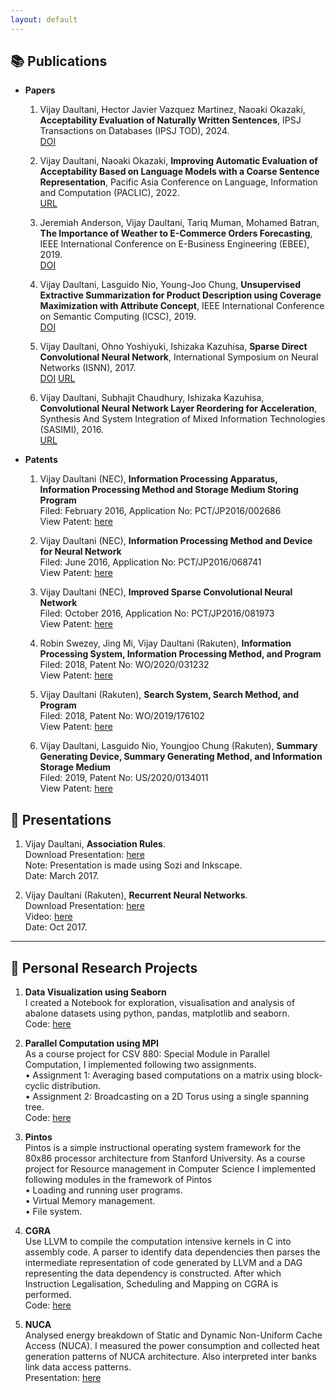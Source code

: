 ```yaml
---
layout: default
---
```



## 📚 Publications

* **Papers**
  1. Vijay Daultani, Hector Javier Vazquez Martinez, Naoaki Okazaki, **Acceptability Evaluation of Naturally Written Sentences**, IPSJ Transactions on Databases (IPSJ TOD), 2024.  
  [DOI](https://www.jstage.jst.go.jp/article/ipsjjip/32/0/32_652/_article)

  2. Vijay Daultani, Naoaki Okazaki, **Improving Automatic Evaluation of Acceptability Based on Language Models with a Coarse Sentence Representation**, Pacific Asia Conference on Language, Information and Computation (PACLIC), 2022.  
  [URL](https://aclanthology.org/2022.paclic-1.13/)

  3. Jeremiah Anderson, Vijay Daultani, Tariq Muman, Mohamed Batran, **The Importance of Weather to E-Commerce Orders Forecasting**, IEEE International Conference on E-Business Engineering (EBEE), 2019.  
  [DOI](https://dl.acm.org/doi/10.1145/3385061.3385064)

  4. Vijay Daultani, Lasguido Nio, Young-Joo Chung, **Unsupervised Extractive Summarization for Product Description using Coverage Maximization with Attribute Concept**, IEEE International Conference on Semantic Computing (ICSC), 2019.  
  [DOI](https://ieeexplore.ieee.org/document/8665503)

  5. Vijay Daultani, Ohno Yoshiyuki, Ishizaka Kazuhisa, **Sparse Direct Convolutional Neural Network**, International Symposium on Neural Networks (ISNN), 2017.  
  [DOI](https://doi.org/10.1007/978-3-319-59072-1_35)
  [URL](https://link.springer.com/chapter/10.1007/978-3-319-59072-1_35)  

  6. Vijay Daultani, Subhajit Chaudhury, Ishizaka Kazuhisa, **Convolutional Neural Network Layer Reordering for Acceleration**, Synthesis And System Integration of Mixed Information Technologies (SASIMI), 2016.  
  [URL](https://tsys.jp/sasimi/2016/program/program_abst.html#R1-15)

* **Patents**  
  1. Vijay Daultani (NEC), **Information Processing Apparatus, Information Processing Method and Storage Medium Storing Program**  
    Filed: February 2016, Application No: PCT/JP2016/002686  
    View Patent: [here](https://patents.google.com/patent/WO2017208283A1)

  2. Vijay Daultani (NEC), **Information Processing Method and Device for Neural Network**  
    Filed: June 2016, Application No: PCT/JP2016/068741  
    View Patent: [here](https://patents.google.com/patent/WO2017216976A1)

  3. Vijay Daultani (NEC), **Improved Sparse Convolutional Neural Network**  
    Filed: October 2016, Application No: PCT/JP2016/081973  
    View Patent: [here](https://patents.google.com/patent/WO2018073975A1)

  4. Robin Swezey, Jing Mi, Vijay Daultani (Rakuten), **Information Processing System, Information Processing Method, and Program**  
    Filed: 2018, Patent No: WO/2020/031232  
    View Patent: [here](https://patents.google.com/patent/US11487835B2/en)

  5. Vijay Daultani (Rakuten), **Search System, Search Method, and Program**  
    Filed: 2018, Patent No: WO/2019/176102  
    View Patent: [here](https://patents.google.com/patent/US20210056149A1/en)

  6. Vijay Daultani, Lasguido Nio, Youngjoo Chung (Rakuten), **Summary Generating Device, Summary Generating Method, and Information Storage Medium**  
    Filed: 2019, Patent No: US/2020/0134011  
    View Patent: [here](https://patents.google.com/patent/US20200134011A1)

## 🎤 Presentations

  1. Vijay Daultani, **Association Rules**.  
  Download Presentation: [here](/assets/docs/association_rules_presentation.html#frame1323)     
  Note: Presentation is made using Sozi and Inkscape.    
  Date: March 2017.

  2. Vijay Daultani (Rakuten), **Recurrent Neural Networks**.     
  Download Presentation: [here](/assets/docs/presentation_rtc.pdf)    
  Video: [here](https://www.youtube.com/watch?v=fWy6HN2jK1U&t=11s)    
  Date: Oct 2017.

---

## 🔬 Personal Research Projects

1. **Data Visualization using Seaborn**          
    I created a Notebook for exploration, visualisation and analysis of abalone datasets using python, pandas, matplotlib and seaborn.    
    Code: [here](https://github.com/vijaydaultani/specimen/blob/master/visualization/seaborn_abalone.ipynb)

2. **Parallel Computation using MPI**      
  As a course project for CSV 880: Special Module in Parallel Computation, I implemented following two assignments.      
  • Assignment 1: Averaging based computations on a matrix using block-cyclic distribution.       
  • Assignment 2: Broadcasting on a 2D Torus using a single spanning tree.    
    Code: [here](https://github.com/vijaydaultani/CSV880)

3. **Pintos**  
  Pintos is a simple instructional operating system framework for the 80x86 processor architecture from Stanford University. As a course project for Resource management in Computer Science I implemented following modules in the framework of Pintos       
• Loading and running user programs.     
• Virtual Memory management.    
• File system.    

4. **CGRA**    
  Use LLVM to compile the computation intensive kernels in C into assembly code. A parser to 	identify data dependencies then parses the intermediate representation of code generated by LLVM and a DAG representing the data dependency is constructed. After which Instruction Legalisation, Scheduling and Mapping on CGRA is performed.    
  Code: [here](https://github.com/vijaydaultani/CSV880)

5. **NUCA**     
  Analysed energy breakdown of Static and Dynamic Non-Uniform Cache Access (NUCA). I measured the power consumption and collected heat generation patterns of NUCA architecture. Also interpreted inter banks link data access patterns.    
  Presentation: [here](https://github.com/vijaydaultani/nuca)